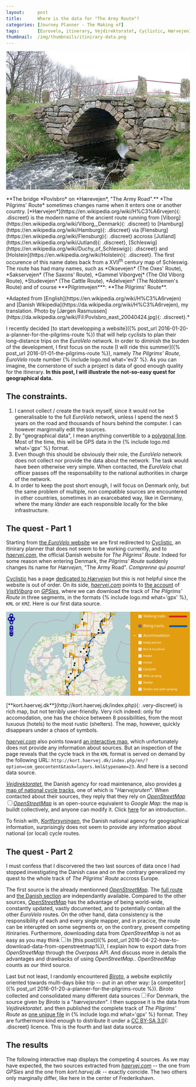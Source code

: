 ```yaml
---
layout:     post
title:      Where is the data for "The Army Route"?
categories: [Journey Planner - The Making of]
tags:       [Eurovelo, itinerary, Vejdirektoratet, Cyclistic, Hærvejen]
thumbnail:  /img/thumbnails/itinirary-data.png
---
```


<aside>
  <img src="/img/2016-06-07-povlsbro.jpg">
  <p class='legend' markdown='1'>**The bridge *Povlsbro* on *Hærevejen*, "The Army Road".** *The Pilgrims' Route* sometimes changes name when it enters one or another country. [*Hærvejen*](https://en.wikipedia.org/wiki/H%C3%A6rvejen){: .discreet} is the modern name of the ancient route running from [Viborg](https://en.wikipedia.org/wiki/Viborg,_Denmark){: .discreet} to [Hamburg](https://en.wikipedia.org/wiki/Hamburg){: .discreet} via [Flensburg](https://en.wikipedia.org/wiki/Flensburg){: .discreet} accross [Jutland](https://en.wikipedia.org/wiki/Jutland){: .discreet}, [Schleswig](https://en.wikipedia.org/wiki/Duchy_of_Schleswig){: .discreet} and [Holstein](https://en.wikipedia.org/wiki/Holstein){: .discreet}. The first occurence of this name dates back from a XVII<sup>th</sup> century map of Schleswig. The route has had many names, such as *Oksevejen* (The Oxes' Route), *Sakservejen* (The Saxons' Route), *Gammel Viborgvej* (The Old Viborg Route), *Studevejen* (The Cattle Route), *Adelvejen* (The Noblemen's Route) and of course ***Pilgrimvejen***: **The Pilgrims' Route**.</p>
  <p class='source' markdown='1'>*Adapted from [English](https://en.wikipedia.org/wiki/H%C3%A6rvejen) and [Danish Wikipedia](https://da.wikipedia.org/wiki/H%C3%A6rvejen), my translation. Photo by [Jørgen Rasmussen](https://da.wikipedia.org/wiki/Fil:Povlsbro_east_20040424.jpg){: .discreet}.*</p>
</aside>

I recently decided [to start developping a website]({% post_url 2016-01-20-a-planner-for-the-pilgrims-route %}) that will help cyclists to plan their long-distance trips on the *EuroVelo* network. In order to diminish the burden of the development, I first focus on the route [I will ride this summer]({% post_url 2016-01-01-the-pilgrims-route %}), namely *The Pilgrims' Route*, *EuroVelo* route number {% include logo.md what='ev3' %}. As you can imagine, the cornerstone of such a project is data of good enough quality for the itinerary. **In this post, I will illustrate the not-so-easy quest for geographical data.**

## The constraints.

1. I cannot collect / create the track myself, since it would not be generalisable to the full *EuroVelo* network, unless I spend the next 5 years on the road and thousands of hours behind the computer. I can however marginnally edit the sources.
2. By "geographical data", I mean anything convertible to a [polygonal line](https://en.wikipedia.org/wiki/Polygonal_chain). Most of the time, this will be GPS data in the {% include logo.md what='gpx' %} format.
3. Even though this should be obviously their role, the *EuroVelo* network does not collect nor provide the data about the network. The task would have been otherwise very simple. When contacted, the *EuroVelo* chat officer passes off the responsability to the national authorities in charge of the network.
4. In order to keep the post short enough, I will focus on Denmark only, but the same problem of multiple, non compatible sources are encountered in other countries, sometimes in an exarcebated way, like in Germany, where the many *länder* are each responsible locally for the bike infrastructure.

## The quest - Part 1

Starting from [the *EuroVelo* website](http://www.eurovelo.com) we are first redirected to [Cyclistic](http://cyclistic.dk), an itinirary planner that does not seem to be working currently, and to [*haervej.com*](http://www.haervej.com), the official Danish website for *The Pilgrims' Route*. Indeed for some reason when entering Denmark, the *Pilgrims' Route* suddenly changes its name for *Hærvejen*, "The Army Road". *Comprenne qui pourra!*

[Cyclistic](http://cyclistic.dk) has a page [dedicated to *Hærvejen*](http://cyclistic.dk/en/official-routes/show-route/?routeId=1497) but this is not helpful since the website is out of order. On its side, [*haervej.com*](ttp://www.haervej.com) points to [the account](http://www.gpsies.com/mapUser.do?username=VisitViborg) of [*VisitViborg*](http://www.visitviborg.dk) on [*GPSies*](http://www.gpsies.com), where we can download the track of *The Pilgrims' Route* in three segments, in the formats {% include logo.md what='gpx' %}, `KML` or `KMZ`. Here is our first data source.

<div class='wide'>
  <a href="http://kort.haervej.dk/index.php"><img src="/img/screenshots/2016-06-07-screenshot-kort-haervej-dk.png" class='screenshot'></a>
  <p class='legend' markdown='1'>[**kort.haervej.dk**](http://kort.haervej.dk/index.php){: .very-discreet} is rich map, but not terribly user-friendly. Very rich indeed: only for accomodation, one has the choice between 8 possibilities, from the most luxuous (hotels) to the most rustic (shelters). The map, however, quickly disappears under a chaos of symbols.</p>
</div>

[*haervej.com*](ttp://www.haervej.com) also points toward [an interactive map](http://kort.haervej.dk/index.php), which unfortunately does not provide any information about sources. But an inspection of the page reveals that the cycle track in the `KML` format is served on demand by the following URL: `http://kort.haervej.dk/index.php/en/?option=com_geocontent&task=layers.kml&typename=23`. And here is a second data source.

[*Vejdirektoratet*](http://vejdirektoratet.dk), the Danish agency for road maintenance, also provides [a map of national cycle tracks](http://trafikkort.vejdirektoratet.dk/index.html?usertype=3), one of which is "*Hærvejsruten*". When contacted about their sources, they reply that they rely on [*OpenStreetMap*](http://www.openstreetmap.org)<label for="sn-osm" class="sidenote-number"></label><input type="checkbox" id="sn-osm"/><span class='sidenote'>[*OpenStreetMap*](http://www.openstreetmap.org) is an open-source equivalent to *Google Map*: the map is buildt collectively, and anyone can modify it. Click [here](http://learnosm.org/en) for an introduction.</span>.

To finish with, <a href="http://kortforsyningen.dk"><em>Kortforsyningen</em></a>, the Danish national agency for geographical information, surprisingly does not seem to provide any information about national (or local) cycle routes.

## The quest - Part 2

I must confess that I discorvered the two last sources of data once I had stopped investigating the Danish case and on the contrary generalized my quest to the whole track of *The Pilgrims' Route* accross Europe.

The first source is the already mentionned [*OpenStreetMap*](http://www.openstreetmap.org). The [full route](http://www.openstreetmap.org/relation/299546) and [the Danish section](http://www.openstreetmap.org/relation/1911568) are independantly available. Compared to the other sources, [*OpenStreetMap*](http://www.openstreetmap.org) has the advantage of being world-wide, constantly updated, vastly documented, and to potentially contain all the other *EuroVelo* routes. On the other hand, data consistency is the responsibility of each and every single mapper, and in pracice, the route can be interupted on some segments or, on the contrary, present competing itiniraries. Furthermore, downloading data from *OpenStreetMap* is not as easy as you may think<label for="sn-overpass" class="sidenote-number"></label><input type="checkbox" id="sn-overpass"/><span class='sidenote'>In [this post]({% post_url 2016-04-22-how-to-download-data-from-openstreetmap%}), I explain how to export data from *OpenStreetMap* through the *Overpass API*. And discuss more in details the advantages and drawbacks of using *OpenStreetMap*.</span>. *OpenStreetMap* counts as our third source.

Last but not least, I randomly encountered [*Biroto*](http://www.biroto.eu), a website explictily oriented towards multi-days bike trip -- put in an other way: [a competitor]({% post_url 2016-01-20-a-planner-for-the-pilgrims-route %}). *Biroto* collected and consolidated many different data sources<label for="sn-biroto-sources" class="sidenote-number"></label><input type="checkbox" id="sn-biroto-sources"/><span class='sidenote'>For Denmark, the source given by *Biroto* is a "*hærvejsruten*". I then suppose it is the data from *Vejdirektoratet*.</span> and then published the complete track of *The Pilgrims' Route* as [one unique file](http://www.biroto.eu/en/cycle-route/europe/eurovelo-pilgrims-route-ev3/rt00000408) in {% include logo.md what='gpx' %} format. They are furthermore kind enough to distribute it under a [CC BY-SA 3.0](http://creativecommons.org/licenses/by-sa/3.0/){: .discreet} licence. This is the fourth and last data source.

## The results

The following interactive map displays the competing 4 sources. As we may have expected, the two sources extracted from [*haervej.com*](http://www.haervej.com) -- the one from *GPSies* and the one from *kort.harvej.dk* -- exactly coincide. The two others only marginally differ, like here in the center of Frederikshavn.

<div id='map' class='wide high'></div>

<script>
    
  // SETTING ---------------------------------------------------------------
  var map = L.map('map', {
    minZoom: 4,
    touchZoom: false,
    scrollWheelZoom: false,
    center: [57.435, 10.54],
    zoom: 14
  })
  // chose a 'known provider' from there: http://leaflet-extras.github.io/leaflet-providers/preview/
  L.tileLayer('http://server.arcgisonline.com/ArcGIS/rest/services/World_Topo_Map/MapServer/tile/{z}/{y}/{x}', {
    attribution: 'Tiles &copy; Esri'
  }).addTo(map);

  var addMyLayer = function(file, color){
  	var myLayer = new L.layerGroup();
  	$.getJSON(
      '/data/2016-02-10-where-is-the-data-for-the-army-route/' + file,
      function(data) {
      	L.geoJson(data, {
  	      style: function (feature) {
  	        return {color: color};
  	      },
  	      onEachFeature: function (feature, layer) {
  	        myLayer.addLayer(layer);
  	      }
  	    }
      );
    });
    myLayer.addTo(map);
  	return myLayer;
  }

  L.control.layers({}, {
    "<span id='red-line'></span> GPSies":          addMyLayer('gpsies.geojson',          '#e41a1c'),
  	"<span id='blue-line'></span> kort.haervej.dk": addMyLayer('kort.haervej.dk.geojson', '#377eb8'),
    "<span id='green-line'></span> OpenStreetMap":   addMyLayer('osm.geojson',             '#4daf4a'),
    "<span id='purple-line'></span> Biroto":          addMyLayer('biroto.geojson',          '#984ea3')
  }, {collapsed: false}).addTo(map);

 </script>